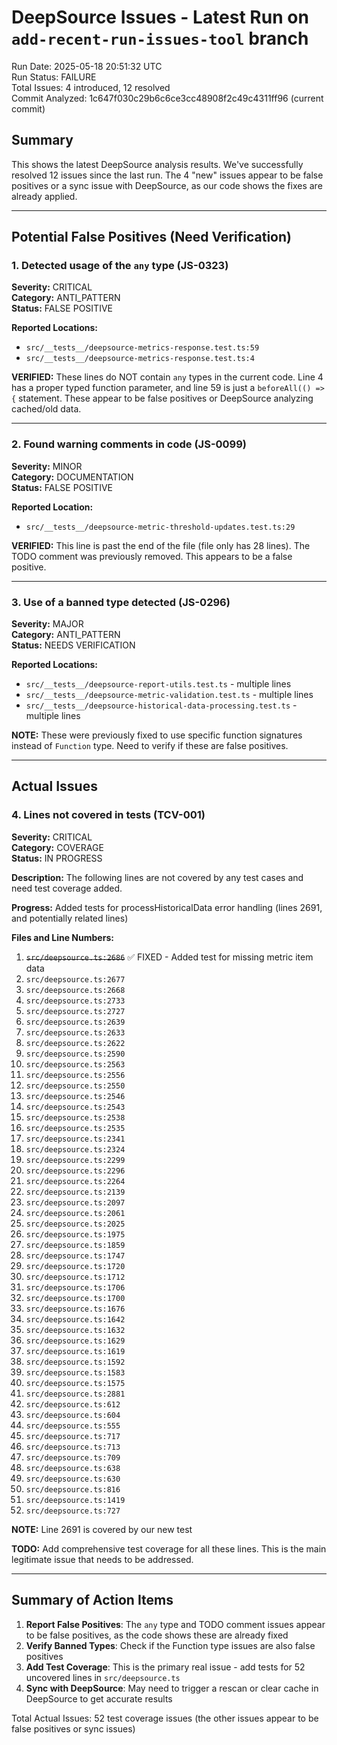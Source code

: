 # DeepSource Issues - Latest Run on `add-recent-run-issues-tool` branch

Run Date: 2025-05-18 20:51:32 UTC  
Run Status: FAILURE  
Total Issues: 4 introduced, 12 resolved  
Commit Analyzed: 1c647f030c29b6c6ce3cc48908f2c49c4311ff96 (current commit)

## Summary

This shows the latest DeepSource analysis results. We've successfully resolved 12 issues since the last run. The 4 "new" issues appear to be false positives or a sync issue with DeepSource, as our code shows the fixes are already applied.

---

## Potential False Positives (Need Verification)

### 1. Detected usage of the `any` type (JS-0323)
**Severity:** CRITICAL  
**Category:** ANTI_PATTERN  
**Status:** FALSE POSITIVE

**Reported Locations:**
- `src/__tests__/deepsource-metrics-response.test.ts:59`
- `src/__tests__/deepsource-metrics-response.test.ts:4`

**VERIFIED:** These lines do NOT contain `any` types in the current code. Line 4 has a proper typed function parameter, and line 59 is just a `beforeAll(() => {` statement. These appear to be false positives or DeepSource analyzing cached/old data.

---

### 2. Found warning comments in code (JS-0099)
**Severity:** MINOR  
**Category:** DOCUMENTATION  
**Status:** FALSE POSITIVE

**Reported Location:**
- `src/__tests__/deepsource-metric-threshold-updates.test.ts:29`

**VERIFIED:** This line is past the end of the file (file only has 28 lines). The TODO comment was previously removed. This appears to be a false positive.

---

### 3. Use of a banned type detected (JS-0296)
**Severity:** MAJOR  
**Category:** ANTI_PATTERN  
**Status:** NEEDS VERIFICATION

**Reported Locations:**
- `src/__tests__/deepsource-report-utils.test.ts` - multiple lines
- `src/__tests__/deepsource-metric-validation.test.ts` - multiple lines  
- `src/__tests__/deepsource-historical-data-processing.test.ts` - multiple lines

**NOTE:** These were previously fixed to use specific function signatures instead of `Function` type. Need to verify if these are false positives.

---

## Actual Issues

### 4. Lines not covered in tests (TCV-001)
**Severity:** CRITICAL  
**Category:** COVERAGE  
**Status:** IN PROGRESS

**Description:** The following lines are not covered by any test cases and need test coverage added.

**Progress:** Added tests for processHistoricalData error handling (lines 2691, and potentially related lines)

**Files and Line Numbers:**
1. ~~`src/deepsource.ts:2686`~~ ✅ FIXED - Added test for missing metric item data
2. `src/deepsource.ts:2677`
3. `src/deepsource.ts:2668`
4. `src/deepsource.ts:2733`
5. `src/deepsource.ts:2727`
6. `src/deepsource.ts:2639`
7. `src/deepsource.ts:2633`
8. `src/deepsource.ts:2622`
9. `src/deepsource.ts:2590`
10. `src/deepsource.ts:2563`
11. `src/deepsource.ts:2556`
12. `src/deepsource.ts:2550`
13. `src/deepsource.ts:2546`
14. `src/deepsource.ts:2543`
15. `src/deepsource.ts:2538`
16. `src/deepsource.ts:2535`
17. `src/deepsource.ts:2341`
18. `src/deepsource.ts:2324`
19. `src/deepsource.ts:2299`
20. `src/deepsource.ts:2296`
21. `src/deepsource.ts:2264`
22. `src/deepsource.ts:2139`
23. `src/deepsource.ts:2097`
24. `src/deepsource.ts:2061`
25. `src/deepsource.ts:2025`
26. `src/deepsource.ts:1975`
27. `src/deepsource.ts:1859`
28. `src/deepsource.ts:1747`
29. `src/deepsource.ts:1720`
30. `src/deepsource.ts:1712`
31. `src/deepsource.ts:1706`
32. `src/deepsource.ts:1700`
33. `src/deepsource.ts:1676`
34. `src/deepsource.ts:1642`
35. `src/deepsource.ts:1632`
36. `src/deepsource.ts:1629`
37. `src/deepsource.ts:1619`
38. `src/deepsource.ts:1592`
39. `src/deepsource.ts:1583`
40. `src/deepsource.ts:1575`
41. `src/deepsource.ts:2881`
42. `src/deepsource.ts:612`
43. `src/deepsource.ts:604`
44. `src/deepsource.ts:555`
45. `src/deepsource.ts:717`
46. `src/deepsource.ts:713`
47. `src/deepsource.ts:709`
48. `src/deepsource.ts:638`
49. `src/deepsource.ts:630`
50. `src/deepsource.ts:816`
51. `src/deepsource.ts:1419`
52. `src/deepsource.ts:727`

**NOTE:** Line 2691 is covered by our new test

**TODO:** Add comprehensive test coverage for all these lines. This is the main legitimate issue that needs to be addressed.

---

## Summary of Action Items

1. **Report False Positives**: The `any` type and TODO comment issues appear to be false positives, as the code shows these are already fixed
2. **Verify Banned Types**: Check if the Function type issues are also false positives
3. **Add Test Coverage**: This is the primary real issue - add tests for 52 uncovered lines in `src/deepsource.ts`
4. **Sync with DeepSource**: May need to trigger a rescan or clear cache in DeepSource to get accurate results

Total Actual Issues: 52 test coverage issues (the other issues appear to be false positives or sync issues)